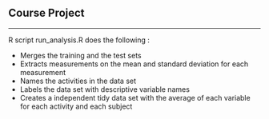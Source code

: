 ## Course Project ##
---
R script run_analysis.R does the following : 

   - Merges the training and the test sets 
   - Extracts measurements on the mean and standard deviation for each    measurement
   - Names the activities in the data set
   - Labels the data set with descriptive variable names
   - Creates a independent tidy data set with the average of each variable for each activity and each subject